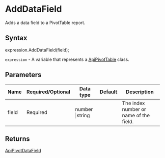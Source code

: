 # AddDataField

Adds a data field to a PivotTable report.

## Syntax

expression.AddDataField(field);

`expression` - A variable that represents a [ApiPivotTable](../ApiPivotTable.md) class.

## Parameters

| **Name** | **Required/Optional** | **Data type** | **Default** | **Description** |
| ------------- | ------------- | ------------- | ------------- | ------------- |
| field | Required | number &#124;string |  | The index number or name of the field. |

## Returns

[ApiPivotDataField](../../ApiPivotDataField/ApiPivotDataField.md)